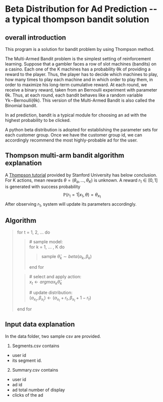 # Beta Distribution for Ad Prediction -- a typical thompson bandit solution

## overall introduction
This program is a solution for bandit problem by using Thompson method.

The Multi-Armed Bandit problem is the simplest setting of reinforcement learning. Suppose that a gambler faces a row of slot machines (bandits) on a casino. Each one of the K machines has a probability θk of providing a reward to the player. Thus, the player has to decide which machines to play, how many times to play each machine and in which order to play them, in order to maximize his long-term cumulative reward.
At each round, we receive a binary reward, taken from an Bernoulli experiment with parameter θk. Thus, at each round, each bandit behaves like a random variable Yk∼Bernoulli(θk). This version of the Multi-Armed Bandit is also called the Binomial bandit.

In ad prediction, bandit is a typical module for choosing an ad with the highest probability to be clicked. 

A python beta distribution is adopted for establishing the parameter sets for each customer group. Once we have the customer group id, we can accordingly recommend the most highly-probable ad for the user.

## Thompson multi-arm bandit algorithm explanation
A [Thompson tutorial](https://web.stanford.edu/~bvr/pubs/TS_Tutorial.pdf) provided by Stanford University has below conclusion.
For K actions, mean rewards $\theta = \left(\theta_a, \dots, \theta_K\right)$ is unknown. 
A reward $r_1 \in [0, 1]$ is generated with success probability $$\mathbb P\left(r_1 = 1 | x_1, \theta\right) = \theta_{x_1}$$ After observing $r_1$, system will update its parameters accordingly.

## Algorithm
> for t = 1, 2, $\dots$ do 
> > \# sample model:\
> > for k = 1, $\dots$ , K do
> > > sample $\hat \theta_k \sim beta \left(\alpha_k, \beta_k\right)$ 
> > 
> > end for 
>  
> > \# select and apply action: \
> > $x_t \leftarrow argmax_k \hat \theta_k$
> >
> > \# update distribution: \
> > $(\alpha_{x_t}, \beta_{x_t})\leftarrow(\alpha_{x_t} + r_t, \beta_{x_t} + 1 - r_t)$ 
>
> end for


## Input data explanation
In the data folder, two sample csv are provided. 
1. Segments.csv contains 
- user id 
- its segment id. 
2. Summary.csv contains 
- user id
- ad id
- ad total number of display 
- clicks of the ad